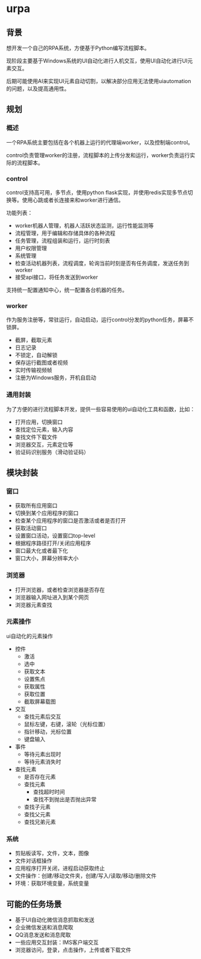 # urpa

## 背景

想开发一个自己的RPA系统，方便基于Python编写流程脚本。

现阶段主要基于Windows系统的UI自动化进行人机交互，使用UI自动化进行UI元素交互。

后期可能使用AI来实现UI元素自动切割，以解决部分应用无法使用uiautomation的问题，以及提高通用性。

## 规划

### 概述

一个RPA系统主要包括在各个机器上运行的代理端worker，以及控制端control。

control负责管理worker的注册，流程脚本的上传分发和运行，worker负责运行实际的流程脚本。

### control

control支持高可用，多节点，使用python flask实现，并使用redis实现多节点切换等。使用心跳或者长连接来和worker进行通信。

功能列表：

- worker机器人管理，机器人活跃状态监测，运行性能监测等
- 流程管理，用于编辑和存储具体的各种流程
- 任务管理，流程组装和运行，运行时刻表
- 用户权限管理
- 系统管理
- 检查活动机器列表，流程调度，轮询当前时刻是否有任务调度，发送任务到worker
- 接受api接口，将任务发送到worker

支持统一配置通知中心，统一配置各台机器的任务。

### worker

作为服务注册等，常驻运行，自动启动，运行control分发的python任务，屏幕不锁屏。

- 截屏，截取元素
- 日志记录
- 不锁定，自动解锁
- 保存运行截图或者视频
- 实时传输视频帧
- 注册为Windows服务，开机自启动

### 通用封装

为了方便的进行流程脚本开发，提供一些容易使用的ui自动化工具和函数，比如：

- 打开应用，切换窗口
- 查找定位元素，输入内容
- 查找文件下载文件
- 浏览器交互，元素定位等
- 验证码识别服务（滑动验证码）

## 模块封装

### 窗口

- 获取所有应用窗口
- 切换到某个应用程序的窗口
- 检查某个应用程序的窗口是否激活或者是否打开
- 获取活动窗口
- 设置窗口活动，设置窗口top-level
- 根据程序路径打开/关闭应用程序
- 窗口最大化或者最下化
- 窗口大小，屏幕分辨率大小

### 浏览器

- 打开浏览器，或者检查浏览器是否存在
- 浏览器输入网址进入到某个网页
- 浏览器元素查找

### 元素操作

ui自动化的元素操作

- 控件
  - 激活
  - 选中
  - 获取文本
  - 设置焦点
  - 获取属性
  - 获取位置
  - 截取屏幕载图
- 交互
  - 查找元素后交互
  - 鼠标左键，右键，滚轮（光标位置）
  - 指针移动，光标位置
  - 键盘输入
- 事件
  - 等待元素出现时
  - 等待元素消失时
- 查找元素
  - 是否存在元素
  - 查找元素
    - 查找超时时间
    - 查找不到抛出是否抛出异常
  - 查找子元素
  - 查找父元素
  - 查找兄弟元素

### 系统

- 剪贴板读写，文件，文本，图像
- 文件对话框操作
- 应用程序打开关闭，进程启动获取终止
- 文件操作：创建/移动文件夹，创建/写入/读取/移动/删除文件
- 环境：获取环境变量，系统变量

## 可能的任务场景

- 基于UI自动化微信消息抓取和发送
- 企业微信发送和消息爬取
- QQ消息发送和消息爬取
- 一些应用交互封装：IMS客户端交互
- 浏览器访问，登录，点击操作，上传或者下载文件
